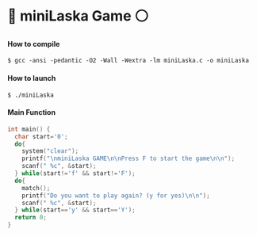 # :red_circle: miniLaska Game :white_circle:

#### How to compile

`$ gcc -ansi -pedantic -O2 -Wall -Wextra -lm miniLaska.c -o miniLaska`

#### How to launch

`$ ./miniLaska`

#### Main Function
```c
int main() {
  char start='0';
  do{
    system("clear");
    printf("\nminiLaska GAME\n\nPress F to start the game\n\n");
    scanf(" %c", &start);
  } while(start!='f' && start!='F');
  do{
    match();
    printf("Do you want to play again? (y for yes)\n\n");
    scanf(" %c", &start);
  } while(start=='y' && start=='Y');
  return 0;
}
```
